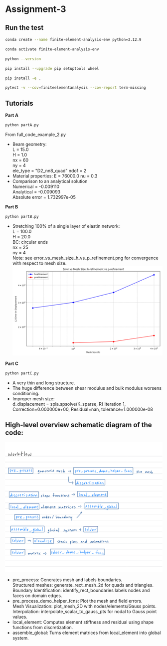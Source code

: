 # Assignment-3

## Run the test
```bash
conda create --name finite-element-analysis-env python=3.12.9
```

```bash
conda activate finite-element-analysis-env
```

```bash
python --version
```

```bash
pip install --upgrade pip setuptools wheel
```

```bash
pip install -e .
```

```bash
pytest -v --cov=finiteelementanalysis --cov-report term-missing
```

## Tutorials
**Part A**
```bash
python partA.py
```
From full_code_example_2.py
* Beam geometry:  
L = 15.0   
H = 1.0    
nx = 60    
ny = 4     
ele_type = "D2_nn8_quad" 
ndof = 2
* Material properties:
E = 76000.0
nu = 0.3
*  Comparison to an analytical solution  
Numerical = -0.009110  
Analytical = -0.009093  
Absolute error = 1.732997e-05  

**Part B**
```bash
python partB.py
```
* Stretching 100% of a single layer of elastin network:  
L = 100.0     
H = 20.0  
BC: circular ends  
nx = 25      
ny = 4  
Note: see error_vs_mesh_size_h_vs_p_refinement.png for convergence with respect to mesh size.
![error](finiteelementanalysis/tutorials/error_vs_mesh_size_h_vs_p_refinement.png)  

**Part C**
```bash
python partC.py
```
* A very thin and long structure.
* The huge difference between shear modulus and bulk modulus worsens conditioning.
* Improper mesh size:  
d_displacement = spla.spsolve(K_sparse, R)
Iteration 1, Correction=0.000000e+00, Residual=nan, tolerance=1.000000e-08



## High-level overview schematic diagram of the code:
![workflow](workflow.jpg)

* pre_process: Generates mesh and labels boundaries.  
  Structured meshes: generate_rect_mesh_2d for quads and triangles.  
  Boundary Identification: identify_rect_boundaries labels nodes and faces on domain edges.  
* pre_process_demo_helper_fcns: Plot the mesh and field errors.  
  Mesh Visualization: plot_mesh_2D with nodes/elements/Gauss points.  
  Interpolation: interpolate_scalar_to_gauss_pts for nodal to Gauss point values.  
* local_element: Computes element stiffness and residual using shape functions from discretization.  
* assemble_global: Turns element matrices from local_element into global system.  
